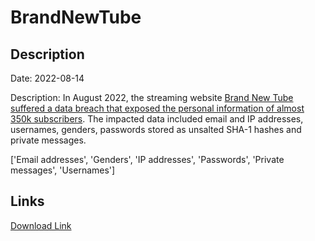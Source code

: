 # BrandNewTube

## Description

Date: 2022-08-14

Description:
In August 2022, the streaming website <a href="https://unitynewsnetwork.co.uk/streaming-site-brand-new-tube-sees-massive-data-breach-with-ip-addresses-and-names-of-users-revealed/" target="_blank" rel="noopener">Brand New Tube suffered a data breach that exposed the personal information of almost 350k subscribers</a>. The impacted data included email and IP addresses, usernames, genders,  passwords stored as unsalted SHA-1 hashes and private messages.


['Email addresses', 'Genders', 'IP addresses', 'Passwords', 'Private messages', 'Usernames']

## Links

[Download Link](https://link-to.net/1229997/919.021396405793/dynamic/?r=aHR0cHM6Ly93d3cubWVkaWFmaXJlLmNvbS92aWV3L01OZmpCODFNWW10RXJpci9icmFuZG5ld3R1YmUuY29tL2ZpbGU=)
